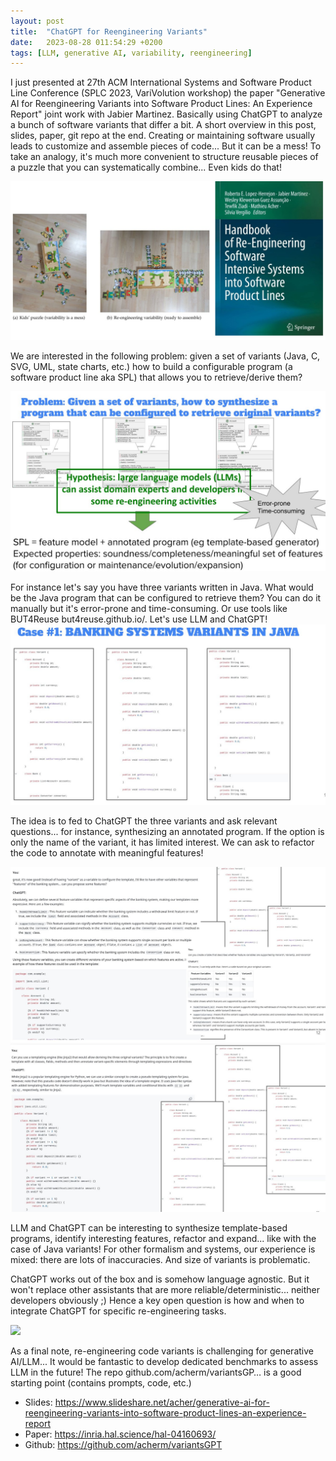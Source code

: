 ```yaml
---
layout: post
title:  "ChatGPT for Reengineering Variants"
date:   2023-08-28 011:54:29 +0200
tags: [LLM, generative AI, variability, reengineering]
---
```


I just presented at 27th ACM International Systems and Software Product Line Conference (SPLC 2023, VariVolution workshop) the paper "Generative AI for Reengineering Variants into Software Product Lines: An Experience Report" joint work with Jabier Martinez. 
Basically using ChatGPT to analyze a bunch of software variants that differ a bit.
A short overview in this post, slides, paper, git repo at the end. 
Creating or maintaining software usually leads to customize and assemble pieces of code... But it can be a mess! To take an analogy, it's much more convenient to structure reusable pieces of a puzzle that you can systematically combine... Even kids do that!

![](assets/puzzleKids.jpeg)

We are interested in the following problem: given a set of variants (Java, C, SVG, UML, state charts, etc.) how to build a configurable program (a software product line aka SPL) that allows you to retrieve/derive them?

![](assets/problemVariants.jpeg)

For instance let's say you have three variants written in Java. What would be the Java program that can be configured to retrieve them? You can do it manually but it's error-prone and time-consuming. Or use tools like BUT4Reuse but4reuse.github.io/. Let's use LLM and ChatGPT!
![](assets/javaVariants.jpeg)

The idea is to fed to ChatGPT the three variants and ask relevant questions... for instance, synthesizing an annotated program. If the option is only the name of the variant, it has limited interest. We can ask to refactor the code to annotate with meaningful features!

![](assets/promptJavaVariants1.jpeg)
![](assets/promptJavaVariants2.jpeg)

LLM and ChatGPT can be interesting to synthesize template-based programs, identify interesting features, refactor and expand... like with the case of Java variants! 
For other formalism and systems, our experience is mixed: there are lots of inaccuracies. And size of variants is problematic. 

ChatGPT works out of the box and is somehow language agnostic. But it won't replace other assistants that are more reliable/deterministic... neither developers obviously ;) Hence a key open question is how and when to integrate ChatGPT for specific re-engineering tasks.

![](summaryVariants.jpeg)

As a final note,  re-engineering code variants is challenging for generative AI/LLM... It would be fantastic to develop dedicated benchmarks to assess LLM in the future! The repo github.com/acherm/variantsGP… is a good starting point (contains prompts, code, etc.)
 * Slides: https://www.slideshare.net/acher/generative-ai-for-reengineering-variants-into-software-product-lines-an-experience-report
 * Paper: https://inria.hal.science/hal-04160693/
 * Github: https://github.com/acherm/variantsGPT


  







 















